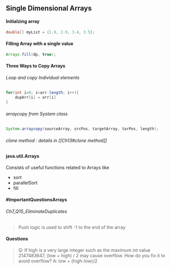 ## Single Dimensional Arrays

#### Initialzing array
```java
double[] myList = {1.9, 2.9, 3.4, 3.5};
```

#### Filling Array with a single value
```java
Arrays.fill(dp, true);
```

#### Three Ways to Copy Arrays

###### Loop and copy Individual elements
```java
for(int i=0; i<arr.length; i++){
	dupArr[i] = arr[i]
}
```

###### arraycopy from System class
```java
System.arraycopy(sourceArray, srcPos, targetArray, tarPos, length);
```

###### clone method : details in [[Ch13#clone method]]

#### java.util.Arrays
Consists of useful functions related to Arrays like
- sort
- parallelSort
- fill

#### #ImportantQuestionsArrays 
###### Ch7_Q15_EliminateDuplicates
> Push logic is used to shift -1 to the end of the array



#### Questions
> Q: If high is a very large integer such as the maximum int value 2147483647, (low + high) / 2 may cause overflow. How do you fix it to avoid overflow?
> A:  low + (high-low)/2






